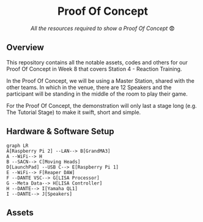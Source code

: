 <h1 align="center">
  Proof Of Concept
</h1>

<p align="center">
  <i align="center">All the resources required to show a Proof Of Concept </i>😨
</p>

## Overview
This repository contains all the notable assets, codes and others for our Proof Of Concept in Week 8 that covers Station 4 - Reaction Training.

In the Proof Of Concept, we will be using a Master Station, shared with the other teams. In which in the venue, there are 12 Speakers and the participant will be standing in the middle of the room to play their game.

For the Proof Of Concept, the demonstration will only last a stage long (e.g. The Tutorial Stage) to make it swift, short and simple.

## Hardware & Software Setup
```mermaid
graph LR
A[Raspberry Pi 2] --LAN--> B[GrandMA3]
A --WiFi--> H
B --SACN--> C[Moving Heads]
D[LaunchPad] --USB C--> E[Raspberry Pi 1]
E --WiFi--> F[Reaper DAW]
F --DANTE VSC--> G[LISA Processor]
G --Meta Data--> H[LISA Controller]
H --DANTE--> I[Yamaha QL1]
I --DANTE--> J[Speakers]
```

## Assets
